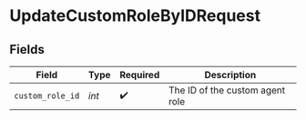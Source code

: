 # UpdateCustomRoleByIDRequest


## Fields

| Field                           | Type                            | Required                        | Description                     |
| ------------------------------- | ------------------------------- | ------------------------------- | ------------------------------- |
| `custom_role_id`                | *int*                           | :heavy_check_mark:              | The ID of the custom agent role |